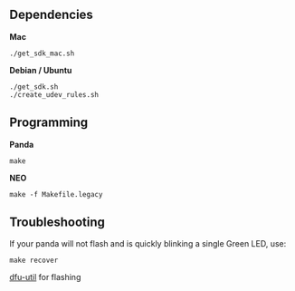 Dependencies
--------

**Mac**

```
./get_sdk_mac.sh
```

**Debian / Ubuntu**

```
./get_sdk.sh
./create_udev_rules.sh
```


Programming
----

**Panda**

```
make
```

**NEO**

```
make -f Makefile.legacy
```

Troubleshooting
----

If your panda will not flash and is quickly blinking a single Green LED, use:
```
make recover
```


[dfu-util](http://github.com/dsigma/dfu-util.git) for flashing
